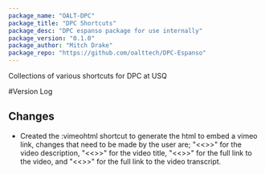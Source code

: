 ```yaml
---
package_name: "OALT-DPC"
package_title: "DPC Shortcuts"
package_desc: "DPC espanso package for use internally"
package_version: "0.1.0"
package_author: "Mitch Drake"
package_repo: "https://github.com/oalttech/DPC-Espanso"
---
```

Collections of various shortcuts for DPC at USQ

#Version Log
## Changes
- Created the :vimeohtml shortcut to generate the html to embed a vimeo link, changes that need to be made by the user are; "<<<VIDEODESCRIPTION>>>" for the video description, "<<<VIDEOHEAD>>>" for the video title, "<<<VIDEOLINK>>>" for the full link to the video, and "<<<VIDEOTRANSCRIPT>>>" for the full link to the video transcript.
